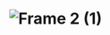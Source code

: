 # ![Frame 2 (1)](https://github.com/volterVite/volter/assets/162358398/1f11279d-02ac-4180-9d77-7c35fd1e947b)
